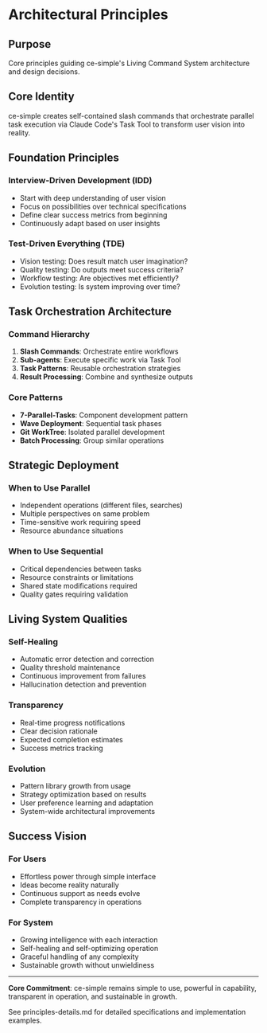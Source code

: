 # Architectural Principles

## Purpose
Core principles guiding ce-simple's Living Command System architecture and design decisions.

## Core Identity
ce-simple creates self-contained slash commands that orchestrate parallel task execution via Claude Code's Task Tool to transform user vision into reality.

## Foundation Principles

### Interview-Driven Development (IDD)
- Start with deep understanding of user vision
- Focus on possibilities over technical specifications
- Define clear success metrics from beginning
- Continuously adapt based on user insights

### Test-Driven Everything (TDE)
- Vision testing: Does result match user imagination?
- Quality testing: Do outputs meet success criteria?
- Workflow testing: Are objectives met efficiently?
- Evolution testing: Is system improving over time?

## Task Orchestration Architecture

### Command Hierarchy
1. **Slash Commands**: Orchestrate entire workflows
2. **Sub-agents**: Execute specific work via Task Tool
3. **Task Patterns**: Reusable orchestration strategies
4. **Result Processing**: Combine and synthesize outputs

### Core Patterns
- **7-Parallel-Tasks**: Component development pattern
- **Wave Deployment**: Sequential task phases
- **Git WorkTree**: Isolated parallel development
- **Batch Processing**: Group similar operations

## Strategic Deployment

### When to Use Parallel
- Independent operations (different files, searches)
- Multiple perspectives on same problem
- Time-sensitive work requiring speed
- Resource abundance situations

### When to Use Sequential
- Critical dependencies between tasks
- Resource constraints or limitations
- Shared state modifications required
- Quality gates requiring validation

## Living System Qualities

### Self-Healing
- Automatic error detection and correction
- Quality threshold maintenance
- Continuous improvement from failures
- Hallucination detection and prevention

### Transparency
- Real-time progress notifications
- Clear decision rationale
- Expected completion estimates
- Success metrics tracking

### Evolution
- Pattern library growth from usage
- Strategy optimization based on results
- User preference learning and adaptation
- System-wide architectural improvements

## Success Vision

### For Users
- Effortless power through simple interface
- Ideas become reality naturally
- Continuous support as needs evolve
- Complete transparency in operations

### For System
- Growing intelligence with each interaction
- Self-healing and self-optimizing operation
- Graceful handling of any complexity
- Sustainable growth without unwieldiness

---

**Core Commitment**: ce-simple remains simple to use, powerful in capability, transparent in operation, and sustainable in growth.

See principles-details.md for detailed specifications and implementation examples.